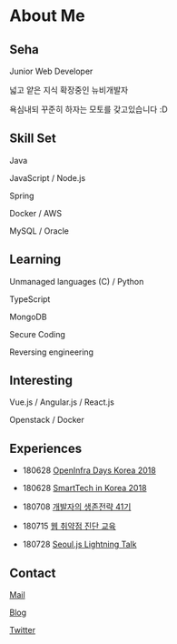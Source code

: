 # About Me

## Seha

Junior Web Developer

넓고 얕은 지식 확장중인 뉴비개발자

욕심내되 꾸준히 하자는 모토를 갖고있습니다 :D


## Skill Set

Java

JavaScript / Node.js

Spring

Docker / AWS

MySQL / Oracle


## Learning

Unmanaged languages (C) / Python

TypeScript

MongoDB

Secure Coding

Reversing engineering     


## Interesting

Vue.js / Angular.js / React.js

Openstack / Docker

## Experiences

* 180628 [OpenInfra Days Korea 2018](https://www.openinfradays.kr/)

* 180628 [SmartTech in Korea 2018](http://www.smarttechshow.co.kr/)

* 180708 [개발자의 생존전략 41기](https://onoffmix.com/event/139310)

* 180715 [웹 취약점 진단 교육]()

* 180728 [Seoul.js Lightning Talk]()


## Contact
[Mail](sehajyang@gmail.com)

[Blog](https://sehajyang.github.io/)

[Twitter](https://twitter.com/sehajyang)


